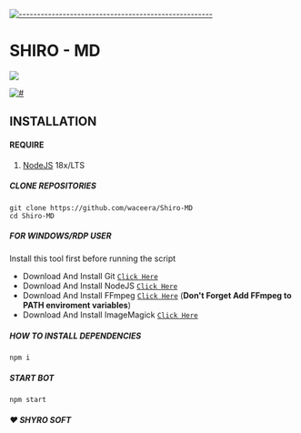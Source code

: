 [![-----------------------------------------------------](https://raw.githubusercontent.com/andreasbm/readme/master/assets/lines/colored.png)](#table-of-contents)
 
 # SHIRO - MD

![](./src/veiko.gif)

<p align="left">
 <a href="https://wa.me/6283830498138?text=.menu *Ini adalah Example WhatsApp Bot*"><img title="#" src="https://img.shields.io/badge/Whatsapp BOT-green?colorA=%23ff0000&colorB=%23017e40&style=for-the-badge"></a>
</p>

## INSTALLATION

#### REQUIRE
1. [NodeJS](https://nodejs.org/en/download) 18x/LTS

##### CLONE REPOSITORIES
```Alpine Abuild
git clone https://github.com/waceera/Shiro-MD
cd Shiro-MD
```
##### FOR WINDOWS/RDP USER

Install this tool first before running the script

* Download And Install Git [`Click Here`](https://git-scm.com/downloads)
* Download And Install NodeJS [`Click Here`](https://nodejs.org/en/download)
* Download And Install FFmpeg [`Click Here`](https://ffmpeg.org/download.html) (**Don't Forget Add FFmpeg to PATH enviroment variables**)
* Download And Install ImageMagick [`Click Here`](https://imagemagick.org/script/download.php)


#####  HOW TO INSTALL DEPENDENCIES
```Alpine Abuild
npm i
```

#####  START BOT
```Alpine Abuild
npm start
```
#####  ❤ SHYRO SOFT
